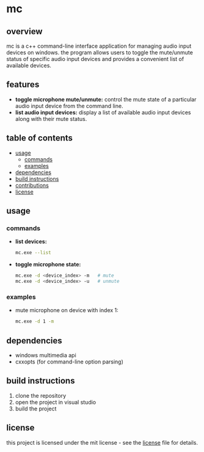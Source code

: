 # mc

## overview

mc is a c++ command-line interface application for managing audio input devices on windows. 
the program allows users to toggle the mute/unmute status of specific audio input devices and provides a convenient list of available devices.

## features

- **toggle microphone mute/unmute:** control the mute state of a particular audio input device from the command line.
- **list audio input devices:** display a list of available audio input devices along with their mute status.

## table of contents

- [usage](#usage)
  - [commands](#commands)
  - [examples](#examples)
- [dependencies](#dependencies)
- [build instructions](#build-instructions)
- [contributions](#contributions)
- [license](#license)

## usage

### commands

- **list devices:**
  ```bash
  mc.exe --list
  ```

- **toggle microphone state:**
  ```bash
  mc.exe -d <device_index> -m   # mute
  mc.exe -d <device_index> -u   # unmute
  ```

### examples

- mute microphone on device with index 1:
  ```bash
  mc.exe -d 1 -m
  ```

## dependencies

- windows multimedia api
- cxxopts (for command-line option parsing)

## build instructions

1. clone the repository
2. open the project in visual studio
3. build the project

## license

this project is licensed under the mit license - see the [license](license) file for details.
